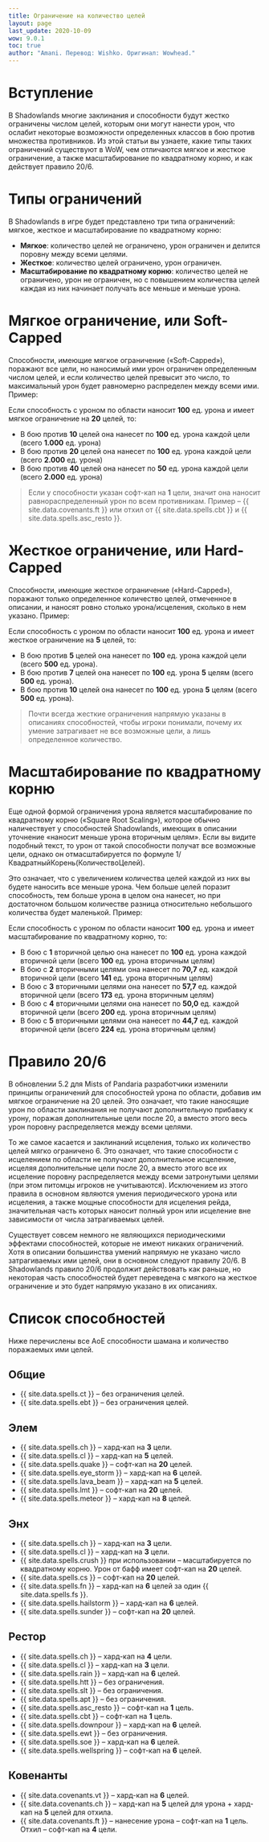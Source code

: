 ```yaml
---
title: Ограничение на количество целей
layout: page
last_update: 2020-10-09 
wow: 9.0.1
toc: true
author: "Amani. Перевод: Wishko. Оригинал: Wowhead."
---
```

# Вступление

В Shadowlands многие заклинания и способности будут жестко ограничены числом целей, которым они могут нанести урон, что ослабит некоторые возможности определенных классов в бою против множества противников. Из этой статьи вы узнаете, какие типы таких ограничений существуют в WoW, чем отличаются мягкое и жесткое ограничение, а также масштабирование по квадратному корню, и как действует правило 20/6.

# Типы ограничений

В Shadowlands в игре будет представлено три типа ограничений: мягкое, жесткое и масштабирование по квадратному корню:
* **Мягкое**: количество целей не ограничено, урон ограничен и делится поровну между всеми целями.  
* **Жесткое**: количество целей ограничено, урон ограничен.  
* **Масштабирование по квадратному корню**: количество целей не ограничено, урон не ограничен, но с повышением количества целей каждая из них начинает получать все меньше и меньше урона.  

# Мягкое ограничение, или Soft-Capped

Способности, имеющие мягкое ограничение («Soft-Capped»), поражают все цели, но наносимый ими урон ограничен определенным числом целей, и если количество целей превысит это число, то максимальный урон будет равномерно распределен между всеми ими. Пример:

Если способность с уроном по области наносит **100** ед. урона и имеет мягкое ограничение на **20** целей, то:
* В бою против **10** целей она нанесет по **100** ед. урона каждой цели (всего **1.000** ед. урона)
* В бою против **20** целей она нанесет по **100** ед. урона каждой цели (всего **2.000** ед. урона)
* В бою против **40** целей она нанесет по **50** ед. урона каждой цели (всего **2.000** ед. урона)

> Если у способности указан софт-кап на **1** цели, значит она наносит равнораспределенный урон по всем противникам. Пример –  {{ site.data.covenants.ft }} или отхил от {{ site.data.spells.cbt }} и {{ site.data.spells.asc_resto }}. 

# Жесткое ограничение, или Hard-Capped

Способности, имеющие жесткое ограничение («Hard-Capped»), поражают только определенное количество целей, отмеченное в описании, и наносят ровно столько урона/исцеления, сколько в нем указано. Пример:

Если способность с уроном по области наносит **100** ед. урона и имеет жесткое ограничение на **5** целей, то:
* В бою против **5** целей она нанесет по **100** ед. урона каждой цели (всего **500** ед. урона).
* В бою против **7** целей она нанесет по **100** ед. урона **5** целям (всего **500** ед. урона).
* В бою против **10** целей она нанесет по **100** ед. урона **5** целям (всего **500** ед. урона).

> Почти всегда жесткие ограничения напрямую указаны в описаниях способностей, чтобы игроки понимали, почему их умение затрагивает не все возможные цели, а лишь определенное количество.

# Масштабирование по квадратному корню

Еще одной формой ограничения урона является масштабирование по квадратному корню («Square Root Scaling»), которое обычно наличествует у способностей Shadowlands, имеющих в описании уточнение «наносит меньше урона вторичным целям». Если вы видите подобный текст, то урон от такой способности получат все возможные цели, однако он отмасштабируется по формуле 1/КвадратныйКорень(КоличествоЦелей).

Это означает, что с увеличением количества целей каждой из них вы будете наносить все меньше урона. Чем больше целей поразит способность, тем больше урона в целом она нанесет, но при достаточном большом количестве разница относительно небольшого количества будет маленькой. Пример:

Если способность с уроном по области наносит **100** ед. урона и имеет масштабирование по квадратному корню, то:
* В бою с **1** вторичной целью она нанесет по **100** ед. урона каждой вторичной цели (всего **100** ед. урона вторичным целям)
* В бою с **2** вторичными целями она нанесет по **70,7** ед. каждой вторичной цели (всего **141** ед. урона вторичным целям)
* В бою с **3** вторичными целями она нанесет по **57,7** ед. каждой вторичной цели (всего **173** ед. урона вторичным целям)
* В бою с **4** вторичными целями она нанесет по **50,0** ед. каждой вторичной цели (всего **200** ед. урона вторичным целям)
* В бою с **5** вторичными целями она нанесет по **44,7** ед. каждой вторичной цели (всего **224** ед. урона вторичным целям)

# Правило 20/6

В обновлении 5.2 для Mists of Pandaria разработчики изменили принципы ограничений для способностей урона по области, добавив им мягкое ограничение на 20 целей. Это означает, что такие наносящие урон по области заклинания не получают дополнительную прибавку к урону, поражая дополнительные цели после 20, а вместо этого весь урон поровну распределяется между всеми целями.

То же самое касается и заклинаний исцеления, только их количество целей мягко ограничено 6. Это означает, что такие способности с исцелением по области не получают дополнительное исцеление, исцеляя дополнительные цели после 20, а вместо этого все их исцеление поровну распределяется между всеми затронутыми целями (при этом питомцы игроков не учитываются). Исключением из этого правила в основном являются умения периодического урона или исцеления, а также мощные способности для исцеления рейда, значительная часть которых наносит полный урон или исцеление вне зависимости от числа затрагиваемых целей.

Существует совсем немного не являющихся периодическими эффектами способностей, которые не имеют никаких ограничений. Хотя в описании большинства умений напрямую не указано число затрагиваемых ими целей, они в основном следуют правилу 20/6. В Shadowlands правило 20/6 продолжит действовать как раньше, но некоторая часть способностей будет переведена с мягкого на жесткое ограничение и это будет напрямую указано в их описаниях.

# Список способностей

Ниже перечислены все АоЕ способности шамана и количество поражаемых ими целей.

## Общие

* {{ site.data.spells.ct }} – без ограничения целей.  
* {{ site.data.spells.ebt }} – без ограничения целей.  

## Элем

* {{ site.data.spells.ch }} – хард-кап на **3** цели.  
* {{ site.data.spells.cl }} – хард-кап на **5** целей.  
* {{ site.data.spells.quake }} – софт-кап на **20** целей.  
* {{ site.data.spells.eye_storm }} – хард-кап на **6** целей.  
* {{ site.data.spells.lava_beam }} – хард-кап на **5** целей.  
* {{ site.data.spells.lmt }} – софт-кап на **20** целей.  
* {{ site.data.spells.meteor }} – хард-кап на **8** целей.  

## Энх

* {{ site.data.spells.ch }} – хард-кап на **3** цели.  
* {{ site.data.spells.cl }} – хард-кап на **3** цели.  
* {{ site.data.spells.crush }} при использовании – масштабируется по квадратному корню. Урон от бафф имеет софт-кап на **20** целей.  
* {{ site.data.spells.cs }} – софт-кап на **20** целей.  
* {{ site.data.spells.fn }} – хард-кап на **6** целей за один {{ site.data.spells.fs }}.  
* {{ site.data.spells.hailstorm }} – хард-кап на **6** целей.  
* {{ site.data.spells.sunder }} – софт-кап на **20** целей.  

## Рестор

* {{ site.data.spells.ch }} – хард-кап на **4** цели.  
* {{ site.data.spells.cl }} – хард-кап на **3** цели.  
* {{ site.data.spells.rain }} – хард-кап на **6** целей.  
* {{ site.data.spells.htt }} – без ограничения.  
* {{ site.data.spells.slt }} – без ограничения.  
* {{ site.data.spells.apt }} – без ограничения.  
* {{ site.data.spells.asc_resto }} – софт-кап на **1** цель.  
* {{ site.data.spells.cbt }} – софт-кап на **1** цель.  
* {{ site.data.spells.downpour }} – хард-кап на **6** целей.  
* {{ site.data.spells.ewt }} – без ограничения.  
* {{ site.data.spells.soe }} – хард-кап на **6** целей.  
* {{ site.data.spells.wellspring }} – софт-кап на **6** целей.  

## Ковенанты

* {{ site.data.covenants.vt }} – хард-кап на **6** целей.  
* {{ site.data.covenants.ch }} – хард-кап на **5** целей для урона + хард-кап на **5** целей для отхила.  
* {{ site.data.covenants.ft }} – нанесение урона – софт-кап на **1** цель. Отхил – софт-кап на **4** цели.

